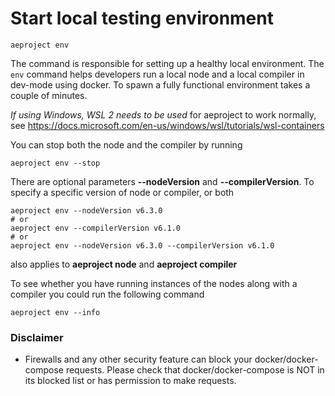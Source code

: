 # Start local testing environment

```text
aeproject env
```

The command is responsible for setting up a healthy local environment. The `env` command helps developers run a local node and a local compiler in dev-mode using docker. To spawn a fully functional environment takes a couple of minutes.

*If using Windows, WSL 2 needs to be used* for aeproject to work normally, see https://docs.microsoft.com/en-us/windows/wsl/tutorials/wsl-containers

You can stop both the node and the compiler by running
```text
aeproject env --stop
```

There are optional parameters **\-\-nodeVersion** and **\-\-compilerVersion**. To specify a specific version of node or compiler, or both
```text
aeproject env --nodeVersion v6.3.0
# or
aeproject env --compilerVersion v6.1.0
# or
aeproject env --nodeVersion v6.3.0 --compilerVersion v6.1.0
```
also applies to **aeproject node** and **aeproject compiler**

To see whether you have running instances of the nodes along with a compiler you could run the following command
```text
aeproject env --info
```

### Disclaimer
- Firewalls and any other security feature can block your docker/docker-compose requests. Please check that docker/docker-compose is NOT in its blocked list or has permission to make requests.
